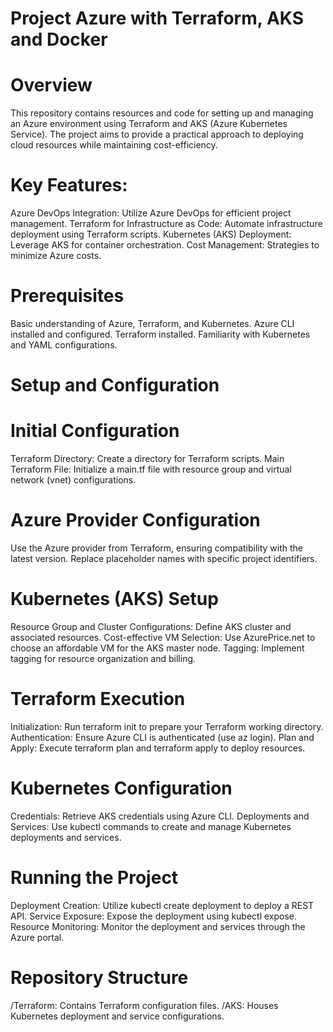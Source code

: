 # Project Azure with Terraform, AKS and Docker

# Overview
This repository contains resources and code for setting up and managing an Azure environment using Terraform and AKS (Azure Kubernetes Service). The project aims to provide a practical approach to deploying cloud resources while maintaining cost-efficiency.

# Key Features:
Azure DevOps Integration: Utilize Azure DevOps for efficient project management.
Terraform for Infrastructure as Code: Automate infrastructure deployment using Terraform scripts.
Kubernetes (AKS) Deployment: Leverage AKS for container orchestration.
Cost Management: Strategies to minimize Azure costs.

# Prerequisites
Basic understanding of Azure, Terraform, and Kubernetes.
Azure CLI installed and configured.
Terraform installed.
Familiarity with Kubernetes and YAML configurations.

# Setup and Configuration

# Initial Configuration
Terraform Directory: Create a directory for Terraform scripts.
Main Terraform File: Initialize a main.tf file with resource group and virtual network (vnet) configurations.
# Azure Provider Configuration
Use the Azure provider from Terraform, ensuring compatibility with the latest version.
Replace placeholder names with specific project identifiers.
# Kubernetes (AKS) Setup
Resource Group and Cluster Configurations: Define AKS cluster and associated resources.
Cost-effective VM Selection: Use AzurePrice.net to choose an affordable VM for the AKS master node.
Tagging: Implement tagging for resource organization and billing.
# Terraform Execution
Initialization: Run terraform init to prepare your Terraform working directory.
Authentication: Ensure Azure CLI is authenticated (use az login).
Plan and Apply: Execute terraform plan and terraform apply to deploy resources.
# Kubernetes Configuration
Credentials: Retrieve AKS credentials using Azure CLI.
Deployments and Services: Use kubectl commands to create and manage Kubernetes deployments and services.
# Running the Project
Deployment Creation: Utilize kubectl create deployment to deploy a REST API.
Service Exposure: Expose the deployment using kubectl expose.
Resource Monitoring: Monitor the deployment and services through the Azure portal.
# Repository Structure
/Terraform: Contains Terraform configuration files.
/AKS: Houses Kubernetes deployment and service configurations.
